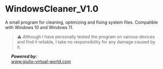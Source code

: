 # WindowsCleaner_V1.0
A small program for cleaning, optimizing and fixing system files. Compatible with Windows 10 and Windows 11.<br>

> ⚠ Although I have personally tested the program on various devices and find it reliable, I take no responsibility for any damage caused by it.

<p style="margin: 0 20px;">
  <b><i>Powered by:</i></b><br>
  <a href="https://www.giulio-virtual-world.com" target="_blank">www.giulio-virtual-world.com</a>
</p>
